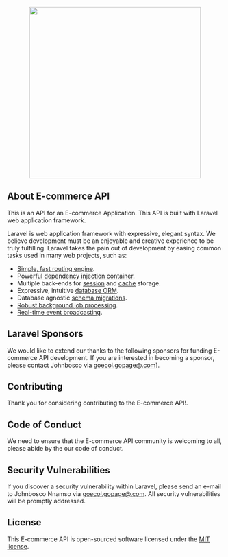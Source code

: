 <p align="center"><a href="https://laravel.com" target="_blank"><img src="https://raw.githubusercontent.com/laravel/art/master/logo-lockup/5%20SVG/2%20CMYK/1%20Full%20Color/laravel-logolockup-cmyk-red.svg" width="400"></a></p>

<!--p align="center">
<a href="https://travis-ci.org/laravel/framework"><img src="https://travis-ci.org/laravel/framework.svg" alt="Build Status"></a>
<a href="https://packagist.org/packages/laravel/framework"><img src="https://img.shields.io/packagist/dt/laravel/framework" alt="Total Downloads"></a>
<a href="https://packagist.org/packages/laravel/framework"><img src="https://img.shields.io/packagist/v/laravel/framework" alt="Latest Stable Version"></a>
<a href="https://packagist.org/packages/laravel/framework"><img src="https://img.shields.io/packagist/l/laravel/framework" alt="License"></a>
</p-->

## About E-commerce API

This is an API for an E-commerce Application. This API is built with Laravel web application framework.

Laravel is web application framework with expressive, elegant syntax. We believe development must be an enjoyable and creative experience to be truly fulfilling. Laravel takes the pain out of development by easing common tasks used in many web projects, such as:

- [Simple, fast routing engine](https://laravel.com/docs/routing).
- [Powerful dependency injection container](https://laravel.com/docs/container).
- Multiple back-ends for [session](https://laravel.com/docs/session) and [cache](https://laravel.com/docs/cache) storage.
- Expressive, intuitive [database ORM](https://laravel.com/docs/eloquent).
- Database agnostic [schema migrations](https://laravel.com/docs/migrations).
- [Robust background job processing](https://laravel.com/docs/queues).
- [Real-time event broadcasting](https://laravel.com/docs/broadcasting).

## Laravel Sponsors

We would like to extend our thanks to the following sponsors for funding E-commerce API development. If you are interested in becoming a sponsor, please contact Johnbosco via [goecol.gopage@.com](mailto:goecol.gopage@gmail.com.com)].

## Contributing

Thank you for considering contributing to the E-commerce API!.

## Code of Conduct

We need to ensure that the E-commerce API community is welcoming to all, please abide by the our code of conduct.

## Security Vulnerabilities

If you discover a security vulnerability within Laravel, please send an e-mail to Johnbosco Nnamso via [goecol.gopage@.com](mailto:goecol.gopage@gmail.com.com). All security vulnerabilities will be promptly addressed.

## License

This E-commerce API is open-sourced software licensed under the [MIT license](https://opensource.org/licenses/MIT).
